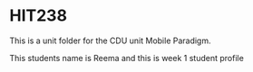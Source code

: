 # HIT238

This is a unit folder for the CDU unit Mobile Paradigm.

This students name is Reema and this is week 1 student profile
